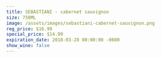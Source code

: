 ```yaml
---
title: SEBASTIANI - cabernet sauvignon
size: 750ML
image: /assets/images/sebastiani-cabernet-sauvignon.png
reg_price: $16.99
special_price: $14.99
expiration_date: 2018-03-28 00:00:00 -0600
show_wine: false
---
```


